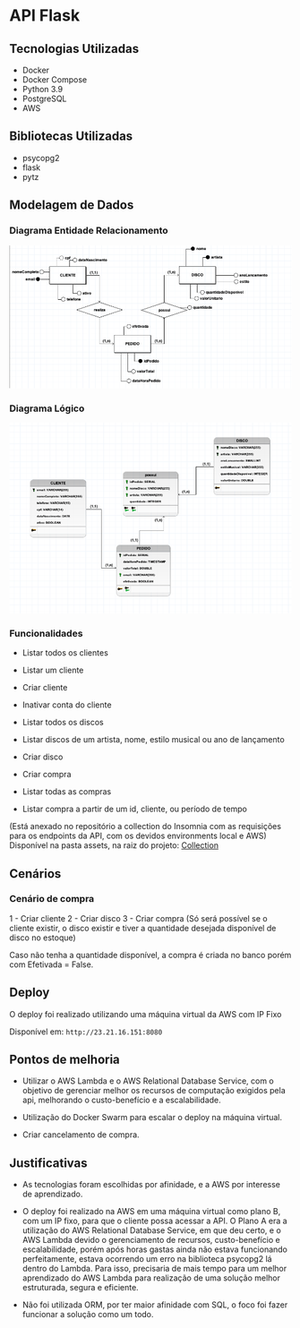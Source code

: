 # API Flask

## Tecnologias Utilizadas

* Docker
* Docker Compose
* Python 3.9
* PostgreSQL
* AWS
## Bibliotecas Utilizadas

* psycopg2
* flask
* pytz

## Modelagem de Dados

### Diagrama Entidade Relacionamento

![Diagrama Entidade Relacionamento](./assets/DER.png)

### Diagrama Lógico

![Diagrama Lógico](./assets/DL.png)

### Funcionalidades

* Listar todos os clientes
* Listar um cliente
* Criar cliente
* Inativar conta do cliente

* Listar todos os discos
* Listar discos de um artista, nome, estilo musical ou ano de lançamento
* Criar disco

* Criar compra
* Listar todas as compras
* Listar compra a partir de um id, cliente, ou período de tempo

(Está anexado no repositório a collection do Insomnia com as requisições para os endpoints da API, com os devidos environments local e AWS)
Disponível na pasta assets, na raiz do projeto: [Collection](./assets/Insomnia_2022-03-27.json)

## Cenários

### Cenário de compra

1 - Criar cliente
2 - Criar disco
3 - Criar compra (Só será possível se o cliente existir, o disco existir e tiver a quantidade desejada disponível de disco no estoque)

Caso não tenha a quantidade disponível, a compra é criada no banco porém com Efetivada = False.

## Deploy

O deploy foi realizado utilizando uma máquina virtual da AWS com IP Fixo

Disponível em: ```http://23.21.16.151:8080```
## Pontos de melhoria

* Utilizar o AWS Lambda e o AWS Relational Database Service, com o objetivo de gerenciar melhor os recursos de computação exigidos pela api, melhorando o custo-benefício e a escalabilidade.

* Utilização do Docker Swarm para escalar o deploy na máquina virtual.

* Criar cancelamento de compra.

## Justificativas

* As tecnologias foram escolhidas por afinidade, e a AWS por interesse de aprendizado.

* O deploy foi realizado na AWS em uma máquina virtual como plano B, com um IP fixo, para que o cliente possa acessar a API. O Plano A era a utilização do AWS Relational Database Service, em que deu certo, e o AWS Lambda devido o gerenciamento de recursos, custo-benefício e escalabilidade, porém após horas gastas ainda não estava funcionando perfeitamente, estava ocorrendo um erro na biblioteca psycopg2 lá dentro do Lambda. Para isso, precisaria de mais tempo para um melhor aprendizado do AWS Lambda para realização de uma solução melhor estruturada, segura e eficiente.

* Não foi utilizada ORM, por ter maior afinidade com SQL, o foco foi fazer funcionar a solução como um todo.